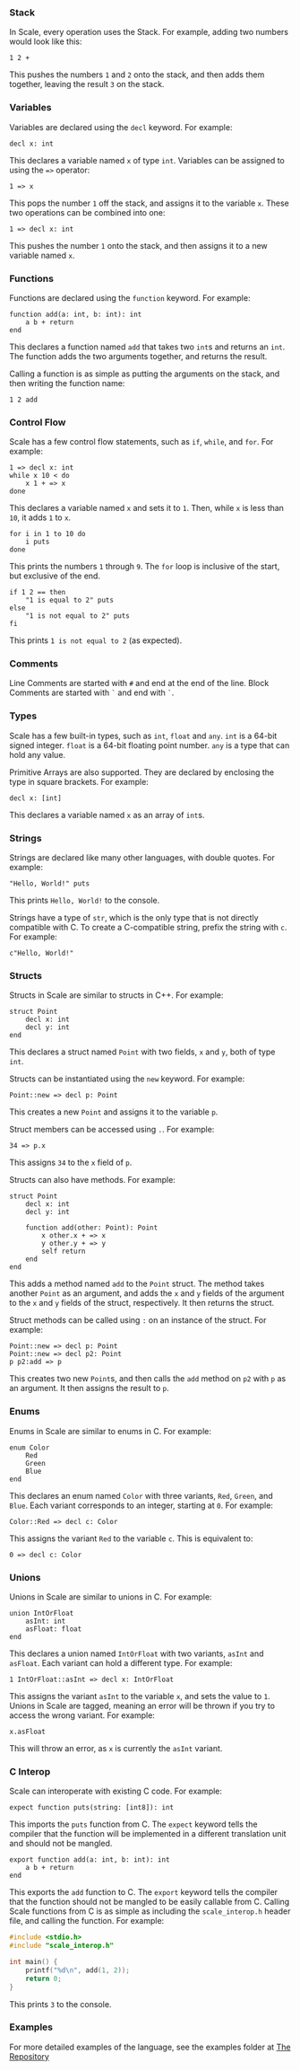
### Stack
In Scale, every operation uses the Stack. For example, adding two numbers would look like this:
```
1 2 +
```
This pushes the numbers `1` and `2` onto the stack, and then adds them together, leaving the result `3` on the stack.

### Variables
Variables are declared using the `decl` keyword. For example:
```
decl x: int
```
This declares a variable named `x` of type `int`. Variables can be assigned to using the `=>` operator:
```
1 => x
```
This pops the number `1` off the stack, and assigns it to the variable `x`.
These two operations can be combined into one:
```
1 => decl x: int
```
This pushes the number `1` onto the stack, and then assigns it to a new variable named `x`.

### Functions
Functions are declared using the `function` keyword. For example:
```
function add(a: int, b: int): int
    a b + return
end
```
This declares a function named `add` that takes two `int`s and returns an `int`. The function adds the two arguments together, and returns the result.

Calling a function is as simple as putting the arguments on the stack, and then writing the function name:
```
1 2 add
```

### Control Flow
Scale has a few control flow statements, such as `if`, `while`, and `for`. For example:
```
1 => decl x: int
while x 10 < do
    x 1 + => x
done
```
This declares a variable named `x` and sets it to `1`. Then, while `x` is less than `10`, it adds `1` to `x`.

```
for i in 1 to 10 do
    i puts
done
```
This prints the numbers `1` through `9`. The `for` loop is inclusive of the start, but exclusive of the end.

```
if 1 2 == then
    "1 is equal to 2" puts
else
    "1 is not equal to 2" puts
fi
```
This prints `1 is not equal to 2` (as expected).

### Comments
Line Comments are started with `#` and end at the end of the line.
Block Comments are started with `` ` `` and end with `` ` ``.

### Types
Scale has a few built-in types, such as `int`, `float` and `any`.
`int` is a 64-bit signed integer.
`float` is a 64-bit floating point number.
`any` is a type that can hold any value.

Primitive Arrays are also supported. They are declared by enclosing the type in square brackets. For example:
```
decl x: [int]
```
This declares a variable named `x` as an array of `int`s.

### Strings
Strings are declared like many other languages, with double quotes. For example:
```
"Hello, World!" puts
```
This prints `Hello, World!` to the console.

Strings have a type of `str`, which is the only type that is not directly compatible with C. 
To create a C-compatible string, prefix the string with `c`. For example:
```
c"Hello, World!"
```

### Structs
Structs in Scale are similar to structs in C++. For example:
```
struct Point
    decl x: int
    decl y: int
end
```
This declares a struct named `Point` with two fields, `x` and `y`, both of type `int`.

Structs can be instantiated using the `new` keyword. For example:
```
Point::new => decl p: Point
```
This creates a new `Point` and assigns it to the variable `p`.

Struct members can be accessed using `.`. For example:
```
34 => p.x
```
This assigns `34` to the `x` field of `p`.

Structs can also have methods. For example:
```
struct Point
    decl x: int
    decl y: int

    function add(other: Point): Point
        x other.x + => x
        y other.y + => y
        self return
    end
end
```
This adds a method named `add` to the `Point` struct. The method takes another `Point` as an argument, and adds the `x` and `y` fields of the argument to the `x` and `y` fields of the struct, respectively. It then returns the struct.

Struct methods can be called using `:` on an instance of the struct. For example:
```
Point::new => decl p: Point
Point::new => decl p2: Point
p p2:add => p
```
This creates two new `Point`s, and then calls the `add` method on `p2` with `p` as an argument. It then assigns the result to `p`.

### Enums
Enums in Scale are similar to enums in C. For example:
```
enum Color
    Red
    Green
    Blue
end
```
This declares an enum named `Color` with three variants, `Red`, `Green`, and `Blue`.
Each variant corresponds to an integer, starting at `0`. For example:
```
Color::Red => decl c: Color
```
This assigns the variant `Red` to the variable `c`. This is equivalent to:
```
0 => decl c: Color
```

### Unions
Unions in Scale are similar to unions in C. For example:
```
union IntOrFloat
    asInt: int
    asFloat: float
end
```
This declares a union named `IntOrFloat` with two variants, `asInt` and `asFloat`.
Each variant can hold a different type. For example:
```
1 IntOrFloat::asInt => decl x: IntOrFloat
```
This assigns the variant `asInt` to the variable `x`, and sets the value to `1`.
Unions in Scale are tagged, meaning an error will be thrown if you try to access the wrong variant. For example:
```
x.asFloat
```
This will throw an error, as `x` is currently the `asInt` variant.

### C Interop
Scale can interoperate with existing C code. For example:
```
expect function puts(string: [int8]): int
```
This imports the `puts` function from C. The `expect` keyword tells the compiler that the function will be implemented in a different translation unit and should not be mangled.

```
export function add(a: int, b: int): int
    a b + return
end
```
This exports the `add` function to C. The `export` keyword tells the compiler that the function should not be mangled to be easily callable from C.
Calling Scale functions from C is as simple as including the `scale_interop.h` header file, and calling the function. For example:
```c
#include <stdio.h>
#include "scale_interop.h"

int main() {
    printf("%d\n", add(1, 2));
    return 0;
}
```
This prints `3` to the console.

### Examples
For more detailed examples of the language, see the examples folder at [The Repository](https://github.com/StonkDragon/Scale)
